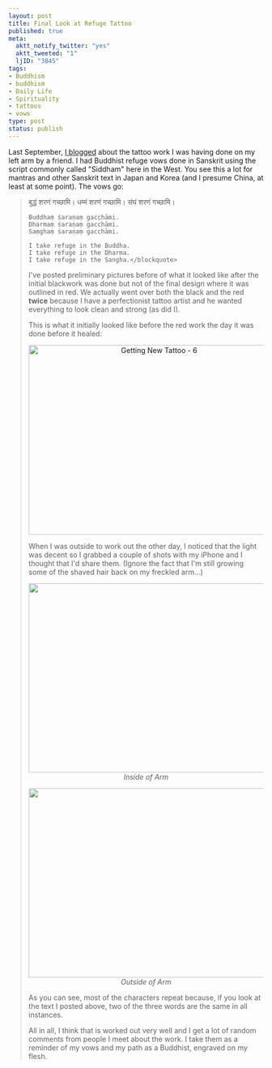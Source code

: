 ```yaml
--- 
layout: post
title: Final Look at Refuge Tattoo
published: true
meta: 
  aktt_notify_twitter: "yes"
  aktt_tweeted: "1"
  ljID: "3845"
tags: 
- Buddhism
- buddhism
- Daily Life
- Spirituality
- tattoos
- vows
type: post
status: publish
---
```

Last September, <a href="http://www.openbuddha.com/2010/09/11/sometimes-mindfulness-requires-a-post-it-note/">I blogged</a> about the tattoo work I was having done on my left arm by a friend. I had Buddhist refuge vows done in Sanskrit using the script commonly called "Siddham" here in the West. You see this a lot for mantras and other Sanskrit text in Japan and Korea (and I presume China, at least at some point). The vows go:
<blockquote>बुद्धं शरणं गच्छामि।
    धम्मं शरणं गच्छामि।
    संघं शरणं गच्छामि।

    Buddhaṃ śaraṇaṃ gacchāmi.
    Dharmaṃ śaraṇaṃ gacchāmi.
    Saṃghaṃ śaraṇaṃ gacchāmi.

    I take refuge in the Buddha.
    I take refuge in the Dharma.
    I take refuge in the Sangha.</blockquote>

I've posted preliminary pictures before of what it looked like after the initial blackwork was done but not of the final design where it was outlined in red. We actually went over both the black and the red <strong>twice</strong> because I have a perfectionist tattoo artist and he wanted everything to look clean and strong (as did I). 

This is what it initially looked like before the red work the day it was done before it healed:

<p style="text-align: center"><a href="http://www.flickr.com/photos/albill/4978737276/" title="Getting New Tattoo - 6 by albill, on Flickr"><img src="http://farm5.static.flickr.com/4130/4978737276_c687acd88f.jpg" width="500" height="375" alt="Getting New Tattoo - 6"></a></p>

When I was outside to work out the other day, I noticed that the light was decent so I grabbed a couple of shots with my iPhone and I thought that I'd share them. (Ignore the fact that I'm still growing some of the shaved hair back on my freckled arm...)

<p style="text-align: center"><a href="http://www.flickr.com/photos/albill/5763689616/" title="Untitled by albill, on Flickr"><img src="http://farm3.static.flickr.com/2122/5763689616_a7826f0fe4.jpg" width="500" height="374" alt=""></a><br><em>Inside of Arm</em></p>

<p style="text-align: center"><a href="http://www.flickr.com/photos/albill/5763688720/" title="Untitled by albill, on Flickr"><img src="http://farm3.static.flickr.com/2546/5763688720_a8be2d2dba.jpg" width="500" height="374" alt=""></a><br><em>Outside of Arm</em></p>

As you can see, most of the characters repeat because, if you look at the text I posted above, two of the three words are the same in all instances.

All in all, I think that is worked out very well and I get a lot of random comments from people I meet about the work. I take them as a reminder of my vows and my path as a Buddhist, engraved on my flesh.
